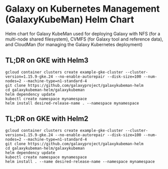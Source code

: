 # Galaxy on Kubernetes Management (GalaxyKubeMan) Helm Chart
Helm chart for Galaxy KubeMan used for deploying Galaxy with NFS (for a multi-node shared filesystem), CVMFS (for Galaxy tool and reference data), and CloudMan (for managing the Galaxy Kubernetes deployment)

## TL;DR on GKE with Helm3

```console
gcloud container clusters create example-gke-cluster --cluster-version=1.15.9-gke.24 --no-enable-autorepair --disk-size=100 --num-nodes=2 --machine-type=n1-standard-4
git clone https://github.com/galaxyproject/galaxykubeman-helm
cd galaxykubeman-helm/galaxykubeman
helm dependency update
kubectl create namespace mynamespace
helm install desired-release-name . --namespace mynamespace
```

## TL;DR on GKE with Helm2

```console
gcloud container clusters create example-gke-cluster --cluster-version=1.15.9-gke.24 --no-enable-autorepair --disk-size=100 --num-nodes=2 --machine-type=n1-standard-4
git clone https://github.com/galaxyproject/galaxykubeman-helm
cd galaxykubeman-helm/galaxykubeman
helm dependency update
kubectl create namespace mynamespace
helm install . --name desired-release-name --namespace mynamespace
```
